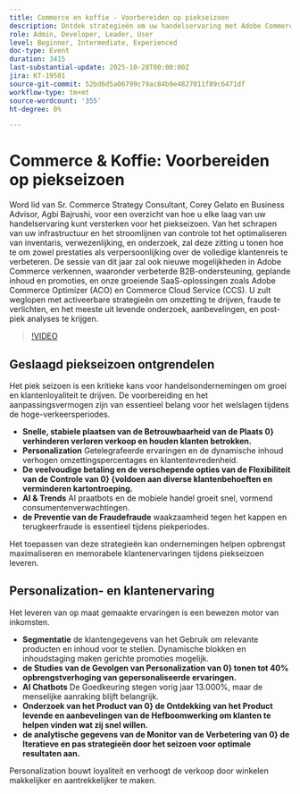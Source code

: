 ```yaml
---
title: Commerce en koffie - Voorbereiden op piekseizoen
description: Ontdek strategieën om uw handelservaring met Adobe Commerce te schalen, aan te passen en te optimaliseren — met B2B-, SaaS-gereedschappen, zoek- en postpiekanalysemogelijkheden.
role: Admin, Developer, Leader, User
level: Beginner, Intermediate, Experienced
doc-type: Event
duration: 3415
last-substantial-update: 2025-10-28T00:00:00Z
jira: KT-19501
source-git-commit: 52bd6d5a06799c79ac84b9e4827011f89c6471df
workflow-type: tm+mt
source-wordcount: '355'
ht-degree: 0%

---
```



# Commerce &amp; Koffie: Voorbereiden op piekseizoen

Word lid van Sr. Commerce Strategy Consultant, Corey Gelato en Business Advisor, Agbi Bajrushi, voor een overzicht van hoe u elke laag van uw handelservaring kunt versterken voor het piekseizoen. Van het schrapen van uw infrastructuur en het stroomlijnen van controle tot het optimaliseren van inventaris, verwezenlijking, en onderzoek, zal deze zitting u tonen hoe te om zowel prestaties als verpersoonlijking over de volledige klantenreis te verbeteren. De sessie van dit jaar zal ook nieuwe mogelijkheden in Adobe Commerce verkennen, waaronder verbeterde B2B-ondersteuning, geplande inhoud en promoties, en onze groeiende SaaS-oplossingen zoals Adobe Commerce Optimizer (ACO) en Commerce Cloud Service (CCS). U zult weglopen met activeerbare strategieën om omzetting te drijven, fraude te verlichten, en het meeste uit levende onderzoek, aanbevelingen, en post-piek analyses te krijgen.

>[!VIDEO](https://video.tv.adobe.com/v/3476272/?learn=on&enablevpops)

## Geslaagd piekseizoen ontgrendelen

Het piek seizoen is een kritieke kans voor handelsondernemingen om groei en klantenloyaliteit te drijven. De voorbereiding en het aanpassingsvermogen zijn van essentieel belang voor het welslagen tijdens de hoge-verkeersperiodes.

* **Snelle, stabiele plaatsen van de Betrouwbaarheid van de Plaats 0} verhinderen verloren verkoop en houden klanten betrokken.**
* **Personalization** Getelegrafeerde ervaringen en de dynamische inhoud verhogen omzettingspercentages en klantentevredenheid.
* **De veelvoudige betaling en de verschepende opties van de Flexibiliteit van de Controle van 0} {voldoen aan diverse klantenbehoeften en verminderen kartontroeping.**
* **AI &amp; Trends** AI praatbots en de mobiele handel groeit snel, vormend consumentenverwachtingen.
* **de Preventie van de Fraudefraude** waakzaamheid tegen het kappen en terugkeerfraude is essentieel tijdens piekperiodes.

Het toepassen van deze strategieën kan ondernemingen helpen opbrengst maximaliseren en memorabele klantenervaringen tijdens piekseizoen leveren.

## Personalization- en klantenervaring

Het leveren van op maat gemaakte ervaringen is een bewezen motor van inkomsten.

* **Segmentatie** de klantengegevens van het Gebruik om relevante producten en inhoud voor te stellen. Dynamische blokken en inhoudstaging maken gerichte promoties mogelijk.
* **de Studies van de Gevolgen van Personalization van 0} tonen tot 40% opbrengstverhoging van gepersonaliseerde ervaringen.**
* **AI Chatbots** De Goedkeuring stegen vorig jaar 13.000%, maar de menselijke aanraking blijft belangrijk.
* **Onderzoek van het Product van 0} de Ontdekking van het Product levende en aanbevelingen van de Hefboomwerking om klanten te helpen vinden wat zij snel willen.**
* **de analytische gegevens van de Monitor van de Verbetering van 0} de Iteratieve en pas strategieën door het seizoen voor optimale resultaten aan.**

Personalization bouwt loyaliteit en verhoogt de verkoop door winkelen makkelijker en aantrekkelijker te maken.

